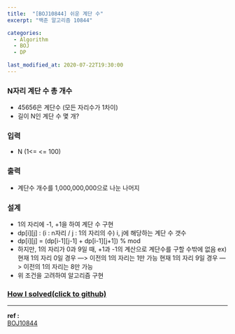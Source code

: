 ```yaml
---
title:  "[BOJ10844] 쉬운 계단 수"
excerpt: "백준 알고리즘 10844"

categories:
  - Algorithm
  - BOJ
  - DP

last_modified_at: 2020-07-22T19:30:00
---
```


### N자리 계단 수 총 개수
- 45656은 계단수 (모든 자리수가 1차이)
- 길이 N인 계단 수 몇 개?

### 입력
- N (1<= <= 100)

### 출력
- 계단수 개수를 1,000,000,000으로 나눈 나머지

### 설계
- 1의 자리에 -1, +1을 하여 계단 수 구현
- dp[i][j] : (i : n자리 / j : 1의 자리의 수) i, j에 해당하는 계단 수 갯수
- dp[i][j] = (dp[i-1][j-1] + dp[i-1][j+1]) % mod
- 하지만, 1의 자리가 0과 9일 때, +1과 -1의 계산으로 계단수를 구할 수밖에 없음
  ex) 현재 1의 자리 0일 경우 —> 이전의 1의 자리는 1만 가능
  현재 1의 자리 9일 경우 —> 이전의 1의 자리는 8만 가능
- 위 조건을 고려하여 알고리즘 구현


### [How I solved(click to github)](https://github.com/mindflip/Algorithm_BOJ/blob/master/boj10844.cpp)

----
**ref :**  
[BOJ10844](https://www.acmicpc.net/problem/10844)
